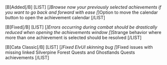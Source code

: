 [B]Added[/B]
[LIST]
[*]Browse now your previously selected achievements if you want to go back and forward with ease
[*]Option to move the calendar button to open the achievement calendar
[/LIST]

[B]Fixed[/B]
[LIST]
[*]Errors occurring during combat should be drastically reduced when opening the achievements window
[*]Strange behavior where more than one achievement is selected should be resolved
[/LIST]

[B]Cata Classic[/B]
[LIST]
[*]Fixed ElvUI skinning bug
[*]Fixed issues with missing linked Silverpine Forest Quests and Ghostlands Quests achievements
[/LIST]